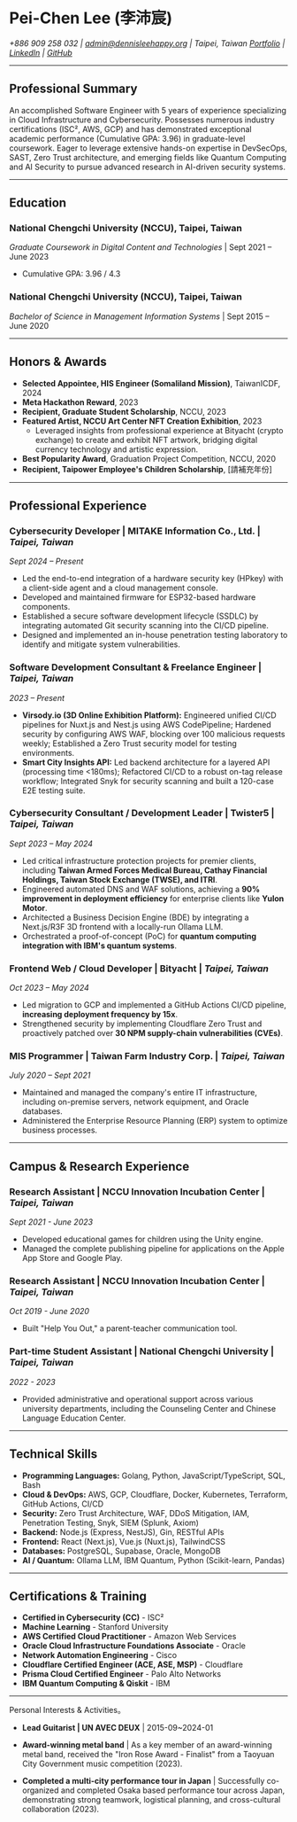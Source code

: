 # Pei-Chen Lee (李沛宸)
*+886 909 258 032 | admin@dennisleehappy.org | Taipei, Taiwan*
*[Portfolio](https://www.dennisleehappy.org/) | [LinkedIn](https://www.linkedin.com/in/pei-chen-lee-4a3a352a2/) | [GitHub](https://github.com/dennislee928)*

---

## Professional Summary
An accomplished Software Engineer with 5 years of experience specializing in Cloud Infrastructure and Cybersecurity. Possesses numerous industry certifications (ISC², AWS, GCP) and has demonstrated exceptional academic performance (Cumulative GPA: 3.96) in graduate-level coursework. Eager to leverage extensive hands-on expertise in DevSecOps, SAST, Zero Trust architecture, and emerging fields like Quantum Computing and AI Security to pursue advanced research in AI-driven security systems.

---

## Education

### National Chengchi University (NCCU), Taipei, Taiwan
*Graduate Coursework in Digital Content and Technologies* | Sept 2021 – June 2023
* Cumulative GPA: 3.96 / 4.3

### National Chengchi University (NCCU), Taipei, Taiwan
*Bachelor of Science in Management Information Systems* | Sept 2015 – June 2020

---

## Honors & Awards

* **Selected Appointee, HIS Engineer (Somaliland Mission)**, TaiwanICDF, 2024
* **Meta Hackathon Reward**, 2023
* **Recipient, Graduate Student Scholarship**, NCCU, 2023
* **Featured Artist, NCCU Art Center NFT Creation Exhibition**, 2023
    * Leveraged insights from professional experience at Bityacht (crypto exchange) to create and exhibit NFT artwork, bridging digital currency technology and artistic expression.
* **Best Popularity Award**, Graduation Project Competition, NCCU, 2020
* **Recipient, Taipower Employee's Children Scholarship**, [請補充年份]

---

## Professional Experience

### **Cybersecurity Developer** | MITAKE Information Co., Ltd. | *Taipei, Taiwan*
*Sept 2024 – Present*
* Led the end-to-end integration of a hardware security key (HPkey) with a client-side agent and a cloud management console.
* Developed and maintained firmware for ESP32-based hardware components.
* Established a secure software development lifecycle (SSDLC) by integrating automated Git security scanning into the CI/CD pipeline.
* Designed and implemented an in-house penetration testing laboratory to identify and mitigate system vulnerabilities.

### **Software Development Consultant & Freelance Engineer** | *Taipei, Taiwan*
*2023 – Present*
* **Virsody.io (3D Online Exhibition Platform):** Engineered unified CI/CD pipelines for Nuxt.js and Nest.js using AWS CodePipeline; Hardened security by configuring AWS WAF, blocking over 100 malicious requests weekly; Established a Zero Trust security model for testing environments.
* **Smart City Insights API:** Led backend architecture for a layered API (processing time <180ms); Refactored CI/CD to a robust on-tag release workflow; Integrated Snyk for security scanning and built a 120-case E2E testing suite.

### **Cybersecurity Consultant / Development Leader** | Twister5 | *Taipei, Taiwan*
*Sept 2023 – May 2024*
* Led critical infrastructure protection projects for premier clients, including **Taiwan Armed Forces Medical Bureau, Cathay Financial Holdings, Taiwan Stock Exchange (TWSE), and ITRI**.
* Engineered automated DNS and WAF solutions, achieving a **90% improvement in deployment efficiency** for enterprise clients like **Yulon Motor**.
* Architected a Business Decision Engine (BDE) by integrating a Next.js/R3F 3D frontend with a locally-run Ollama LLM.
* Orchestrated a proof-of-concept (PoC) for **quantum computing integration with IBM's quantum systems**.

### **Frontend Web / Cloud Developer** | Bityacht | *Taipei, Taiwan*
*Oct 2023 – May 2024*
* Led migration to GCP and implemented a GitHub Actions CI/CD pipeline, **increasing deployment frequency by 15x**.
* Strengthened security by implementing Cloudflare Zero Trust and proactively patched over **30 NPM supply-chain vulnerabilities (CVEs)**.

### **MIS Programmer** | Taiwan Farm Industry Corp. | *Taipei, Taiwan*
*July 2020 – Sept 2021*
* Maintained and managed the company's entire IT infrastructure, including on-premise servers, network equipment, and Oracle databases.
* Administered the Enterprise Resource Planning (ERP) system to optimize business processes.

---

## Campus & Research Experience

### **Research Assistant** | NCCU Innovation Incubation Center | *Taipei, Taiwan*
*Sept 2021 - June 2023*
* Developed educational games for children using the Unity engine.
* Managed the complete publishing pipeline for applications on the Apple App Store and Google Play.

### **Research Assistant** | NCCU Innovation Incubation Center | *Taipei, Taiwan*
*Oct 2019 - June 2020*
* Built "Help You Out," a parent-teacher communication tool.

### **Part-time Student Assistant** | National Chengchi University | *Taipei, Taiwan*
*2022 - 2023*
* Provided administrative and operational support across various university departments, including the Counseling Center and Chinese Language Education Center.

---

## Technical Skills

* **Programming Languages:** Golang, Python, JavaScript/TypeScript, SQL, Bash
* **Cloud & DevOps:** AWS, GCP, Cloudflare, Docker, Kubernetes, Terraform, GitHub Actions, CI/CD
* **Security:** Zero Trust Architecture, WAF, DDoS Mitigation, IAM, Penetration Testing, Snyk, SIEM (Splunk, Axiom)
* **Backend:** Node.js (Express, NestJS), Gin, RESTful APIs
* **Frontend:** React (Next.js), Vue.js (Nuxt.js), TailwindCSS
* **Databases:** PostgreSQL, Supabase, Oracle, MongoDB
* **AI / Quantum:** Ollama LLM, IBM Quantum, Python (Scikit-learn, Pandas)

---

## Certifications & Training

* **Certified in Cybersecurity (CC)** - ISC²
* **Machine Learning** - Stanford University
* **AWS Certified Cloud Practitioner** - Amazon Web Services
* **Oracle Cloud Infrastructure Foundations Associate** - Oracle
* **Network Automation Engineering** - Cisco
* **Cloudflare Certified Engineer (ACE, ASE, MSP)** - Cloudflare
* **Prisma Cloud Certified Engineer** - Palo Alto Networks
* **IBM Quantum Computing & Qiskit** - IBM

---
Personal Interests & Activities。

* **Lead Guitarist | UN AVEC DEUX** | 2015-09~2024-01

* **Award-winning metal band** | As a key member of an award-winning metal band, received the "Iron Rose Award - Finalist" from a Taoyuan City Government music competition  (2023).

* **Completed a multi-city performance tour in Japan** | Successfully co-organized and completed Osaka based performance tour across Japan, demonstrating strong teamwork, logistical planning, and cross-cultural collaboration (2023).
